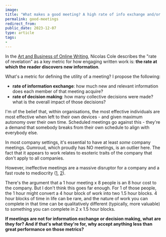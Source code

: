 ```yaml
---
image:
title: "What makes a good meeting? A high rate of info exchange and/or decisions"
permalink: good-meetings
redirect_from: 
public_date: 2023-12-07
type: article
tags:
- 
---
```


In the [Art and Business of Online Writing](https://www.amazon.co.uk/Art-Business-Online-Writing-Capturing/dp/0998203491), Nicolas Cole describes the "rate of revelation" as a key metric for how engaging written work is: **the rate at which the reader discovers new information**.

What's a metric for defining the utility of a meeting? I propose the following:
- **rate of information exchange**: how much new and relevant information does each member of that meeting acquire?
- **rate of decision making**: how many collective decisions were made? what is the overall impact of those decisions?

I'm of the belief that, within organisations, the most effective individuals are most effective when left to their own devices - and given maximum autonomy over their own time. Scheduled meetings go against this - they're a demand that somebody breaks from their own schedule to align with everybody else.

In most company settings, it's essential to have at least *some* company meetings. Gumroud, which proudly has NO meetings, is an outlier here. The fact that it appears to work relates to esoteric traits of the company that don't apply to all companies.

However, ineffective meetings are a massive disruptor for a company and a fast route to mediocrity ([1](https://hbr.org/2017/07/stop-the-meeting-madness), [2](https://blog.lucidmeetings.com/blog/reject-the-hype-and-fix-your-bad-meetings/)).

There's the argument that a 1 hour meeting x 8 people is an 8 hour cost to the company. But I don't think this goes far enough. For 1 of those people, the 1 hour might convert a 4 hour block of work into two 1.5 hour blocks. 4 hour blocks of time in life can be rare, and the nature of work you can complete in that time can be qualitatively different (typically, more valuable) to something you can complete in 2 x 1.5 hour blocks.

**If meetings are not for information exchange or decision making, what are they for? And if that's what they're for, why accept anything less than great performance on those metrics?**
